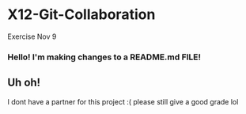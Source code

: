 # X12-Git-Collaboration
Exercise Nov 9

### Hello! I'm making changes to a README.md FILE!


## Uh oh!
I dont have a partner for this project :( please still give a good grade lol

